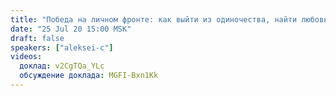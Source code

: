 ```yaml
---
title: "Победа на личном фронте: как выйти из одиночества, найти любовь, наладить устойчивые отношения и создать крепкую семью"
date: "25 Jul 20 15:00 MSK"
draft: false
speakers: ["aleksei-c"]
videos:
  доклад: v2CgTQa_YLc 
  обсуждение доклада: MGFI-Bxn1Kk
---
```

